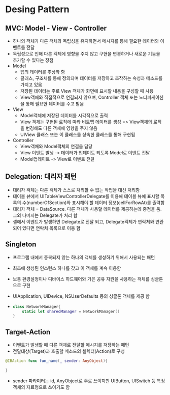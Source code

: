 # Desing Pattern

## MVC: Model - View - Controller

- 하나의 객체가 다른 객체와 독립성을 유지하면서 메시지를 통해 필요한 데이터와 이벤트를 전달
- 독립성으로 인해 다른 객체에 영향을 주지 않고 구현을 변경하거나 새로운 기능을 추가할 수 있다는 장점
- Model
  - 앱의 데이터를 추상화 함
  - 클래스, 구조체를 통해 정의되며 데이터를 저장하고 조작하는 속성과 메소드를 가지고 있음
  - 저장된 데이터는 주로 View 객체가 화면에 표시할 내용을 구성할 때 사용
  - View객에와 직접적으로 연결되지 않으며, Controller 객체 또는 노티피케이션을 통해 필요한 데이터를 주고 받음
- View
  - Model객체에 저장된 데이터를 시각적으로 출력
  - View 객체는 구현된 로직에 따라 비트맵 데이터를 생성 => View객체의 로직을 변경해도 다른 객체에 영향을 주지 않음
  - UIView 클래스 또는 이 클래스를 상속한 클래스를 통해 구현됨
- Controller
  - View객체와 Model객체의 연결을 담당
  - View 이벤트 발생 -> 데이터가 업데이트 되도록 Model로 이벤트 전달
  - Model업데이트 -> View로 이벤트 전달

## Delegation: 대리자 패턴

- 대리자 객체는 다른 객체가 스스로 처리할 수 없는 작업을 대신 처리함
- 테이블 뷰에서 UITableViewControllerDelegate를 이용해 테이블 뷰에 표시할 목록의 수(numberOfSection)와 표시해야 할 데이터 정보(cellForRowAt)를 출력함
- 대리자 객체 = DataSource. 다른 객체가 사용할 데이터를 제공하는데 중점을 둠. 그외 나머지는 Delegate가 처리 함
- 셀에서 이벤트가 발생하면 Delegate로 전달 되고, Delegate객체가 연락처와 연관되어 있다면 연락처 목록으로 이동 함



## Singleton

- 프로그램 내에서 중복되지 않는 하나의 객체를 생성하기 위해서 사용되는 패턴

- 최초에 생성된 인스턴스 하나를 갖고 이 객체를 계속 이용함

- 보통 환경설정이나 디바이스 하드웨어와 가은 공유 자원을 사용하는 객체를 싱글톤으로 구현

- UIApplication, UIDevice, NSUserDefaults 등의 싱글톤 객체를 제공 함

- ```swift
  class NetworkManager{
      static let sharedManager = NetworkManager()
  }
  ```



## Target-Action

- 이벤트가 발생할 때 다른 객체로 전달할 메시지를 저장하는 패턴
- 전달대상(Target)과 호출할 메소드의 셀렉터(Action)로 구성

```swift
@IBAction func fun_name(_ sender: AnyObject){
    
}
```

- sender 파라미터는 id, AnyObject로 주로 쓰이지만 UIButton, UISwitch 등 특정 객체의 자료형으로 쓰이기도 함